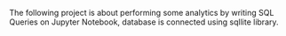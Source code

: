The following project is about performing some analytics by writing SQL Queries on Jupyter Notebook, database is connected using sqllite library.
